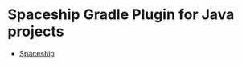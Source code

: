 Spaceship Gradle Plugin for Java projects
=========================================

* [Spaceship](http://www.scoppelletti.it/spaceship)
